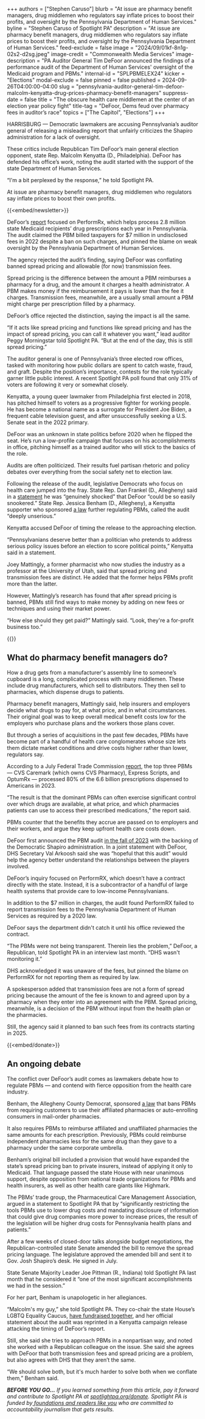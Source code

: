 +++
authors = ["Stephen Caruso"]
blurb = "At issue are pharmacy benefit managers, drug middlemen who regulators say inflate prices to boost their profits, and oversight by the Pennsylvania Department of Human Services."
byline = "Stephen Caruso of Spotlight PA"
description = "At issue are pharmacy benefit managers, drug middlemen who regulators say inflate prices to boost their profits, and oversight by the Pennsylvania Department of Human Services."
feed-exclude = false
image = "2024/09/01kf-8n1g-02s2-d2sg.jpeg"
image-credit = "Commonwealth Media Services"
image-description = "PA Auditor General Tim DeFoor announced the findings of a performance audit of the Department of Human Services' oversight of the Medicaid program and PBMs."
internal-id = "SPLPBMELEX24"
kicker = "Elections"
modal-exclude = false
pinned = false
published = 2024-09-26T04:00:00-04:00
slug = "pennsylvania-auditor-general-tim-defoor-malcolm-kenyatta-drug-prices-pharmacy-benefit-managers"
suppress-date = false
title = "The obscure health care middlemen at the center of an election year policy fight"
title-tag = "DeFoor, Dems feud over pharmacy fees in auditor’s race"
topics = ["The Capitol", "Elections"]
+++

HARRISBURG — Democratic lawmakers are accusing Pennsylvania’s auditor general of releasing a misleading report that unfairly criticizes the Shapiro administration for a lack of oversight.

These critics include Republican Tim DeFoor’s main general election opponent, state Rep. Malcolm Kenyatta (D., Philadelphia). DeFoor has defended his office’s work, noting the audit started with the support of the state Department of Human Services.

“I&#39;m a bit perplexed by the response,” he told Spotlight PA.

At issue are pharmacy benefit managers, drug middlemen who regulators say inflate prices to boost their own profits.

{{<embed/newsletter>}}

DeFoor’s <a href="https://www.paauditor.gov/audits/pennsylvania-department-of-human-services-performrx-llc-an-audit-of-the-pharmacy-benefit-manager-services-for-the-physical-healthchoices-medicaid-program-in-pennsylvania-audit-period-january-1/">report</a> focused on PerformRx, which helps process 2.8 million state Medicaid recipients’ drug prescriptions each year in Pennsylvania. The audit claimed the PBM billed taxpayers for $7 million in undisclosed fees in 2022 despite a ban on such charges, and pinned the blame on weak oversight by the Pennsylvania Department of Human Services.

The agency rejected the audit’s finding, saying DeFoor was conflating banned spread pricing and allowable (for now) transmission fees.

Spread pricing is the difference between the amount a PBM reimburses a pharmacy for a drug, and the amount it charges a health administrator. A PBM makes money if the reimbursement it pays is lower than the fee it charges. Transmission fees, meanwhile, are a usually small amount a PBM might charge per prescription filled by a pharmacy.

DeFoor’s office rejected the distinction, saying the impact is all the same.

“If it acts like spread pricing and functions like spread pricing and has the impact of spread pricing, you can call it whatever you want,” lead auditor Peggy Morningstar told Spotlight PA. “But at the end of the day, this is still spread pricing.”

The auditor general is one of Pennsylvania’s three elected row offices, tasked with monitoring how public dollars are spent to catch waste, fraud, and graft. Despite the position’s importance, contests for the role typically garner little public interest. A recent Spotlight PA poll found that only 31% of voters are following it very or somewhat closely.

Kenyatta, a young queer lawmaker from Philadelphia first elected in 2018, has pitched himself to voters as a progressive fighter for working people. He has become a national name as a surrogate for President Joe Biden, a frequent cable television guest, and after unsuccessfully seeking a U.S. Senate seat in the 2022 primary.

DeFoor was an unknown in state politics before 2020 when he flipped the seat. He’s run a low-profile campaign that focuses on his accomplishments in office, pitching himself as a trained auditor who will stick to the basics of the role.

Audits are often politicized. Their results fuel partisan rhetoric and policy debates over everything from the social safety net to election law.

Following the release of the audit, legislative Democrats who focus on health care jumped into the fray. State Rep. Dan Frankel (D., Allegheny) said in a <a href="https://www.pahouse.com/Frankel/InTheNews/NewsRelease/?id=135315">statement</a> he was “genuinely shocked” that DeFoor “could be so easily snookered.” State Rep. Jessica Benham (D., Allegheny), a Kenyatta supporter who sponsored <a href="https://www.legis.state.pa.us/cfdocs/billinfo/billinfo.cfm?syear=2023&amp;sind=0&amp;body=H&amp;type=B&amp;bn=1993">a law</a> further regulating PBMs, called the audit “deeply unserious.”

Kenyatta accused DeFoor of timing the release to the approaching election.

“Pennsylvanians deserve better than a politician who pretends to address serious policy issues before an election to score political points,” Kenyatta said in a statement.

Joey Mattingly, a former pharmacist who now studies the industry as a professor at the University of Utah, said that spread pricing and transmission fees are distinct. He added that the former helps PBMs profit more than the latter.

However, Mattingly’s research has found that after spread pricing is banned, PBMs still find ways to make money by adding on new fees or techniques and using their market power.

“How else should they get paid?” Mattingly said. “Look, they&#39;re a for-profit business too.”

{{<picture src="2024/09/01kf-8pd0-mrkx-5kp2.jpeg" description="State Rep. Malcolm Kenyatta (D., Philadelphia)" caption="State Rep. Malcolm Kenyatta (D., Philadelphia)" credit="Commonwealth Media Services">}}

## What do pharmacy benefit managers do?

How a drug gets from a manufacturer&#39;s assembly line to someone’s cupboard is a long, complicated process with many middlemen. These include drug manufacturers, which sell to distributors. They then sell to pharmacies, which dispense drugs to patients.

Pharmacy benefit managers, Mattingly said, help insurers and employers decide what drugs to pay for, at what price, and in what circumstances. Their original goal was to keep overall medical benefit costs low for the employers who purchase plans and the workers those plans cover.

But through a series of acquisitions in the past few decades, PBMs have become part of a handful of health care conglomerates whose size lets them dictate market conditions and drive costs higher rather than lower, regulators say.

According to a July Federal Trade Commission <a href="https://www.ftc.gov/reports/pharmacy-benefit-managers-report">report</a>, the top three PBMs — CVS Caremark (which owns CVS Pharmacy), Express Scripts, and OptumRx — processed 80% of the 6.6 billion prescriptions dispensed to Americans in 2023.

“The result is that the dominant PBMs can often exercise significant control over which drugs are available, at what price, and which pharmacies patients can use to access their prescribed medications,” the report said.

PBMs counter that the benefits they accrue are passed on to employers and their workers, and argue they keep upfront health care costs down.

DeFoor first announced the PBM audit <a href="https://www.paauditor.gov/auditor-general-defoor-launches-performance-audit-into-pharmacy-benefit-manager-oversight/">in the fall of 2023</a> with the backing of the Democratic Shapiro administration. In a joint statement with DeFoor, DHS Secretary Val Arkoosh said she was “hopeful that this audit” would help the agency better understand the relationships between the players involved.

DeFoor’s inquiry focused on PerformRX, which doesn’t have a contract directly with the state. Instead, it is a subcontractor of a handful of large health systems that provide care to low-income Pennsylvanians.

In addition to the $7 million in charges, the audit found PerformRX failed to report transmission fees to the Pennsylvania Department of Human Services as required by a 2020 law.

DeFoor says the department didn&#39;t catch it until his office reviewed the contract.

“The PBMs were not being transparent. Therein lies the problem,” DeFoor, a Republican, told Spotlight PA in an interview last month. “DHS wasn&#39;t monitoring it.”

DHS acknowledged it was unaware of the fees, but pinned the blame on PerformRX for not reporting them as required by law.

A spokesperson added that transmission fees are not a form of spread pricing because the amount of the fee is known to and agreed upon by a pharmacy when they enter into an agreement with the PBM. Spread pricing, meanwhile, is a decision of the PBM without input from the health plan or the pharmacies.

Still, the agency said it planned to ban such fees from its contracts starting in 2025.

{{<embed/donate>}}

## An ongoing debate

The conflict over DeFoor’s audit comes as lawmakers debate how to regulate PBMs — and contend with fierce opposition from the health care industry.

Benham, the Allegheny County Democrat, sponsored <a href="https://www.legis.state.pa.us/cfdocs/billinfo/billinfo.cfm?syear=2023&amp;sind=0&amp;body=H&amp;type=B&amp;bn=1993">a law</a> that bans PBMs from requiring customers to use their affiliated pharmacies or auto-enrolling consumers in mail-order pharmacies.

It also requires PBMs to reimburse affiliated and unaffiliated pharmacies the same amounts for each prescription. Previously, PBMs could reimburse independent pharmacies less for the same drug than they gave to a pharmacy under the same corporate umbrella.

Benham’s original bill included a provision that would have expanded the state’s spread pricing ban to private insurers, instead of applying it only to Medicaid. That language passed the state House with near unanimous support, despite opposition from national trade organizations for PBMs and health insurers, as well as other health care giants like Highmark.

The PBMs’ trade group, the Pharmaceutical Care Management Association, argued in a statement to Spotlight PA that by “significantly restricting the tools PBMs use to lower drug costs and mandating disclosure of information that could give drug companies more power to increase prices, the result of the legislation will be higher drug costs for Pennsylvania health plans and patients.”

After a few weeks of closed-door talks alongside budget negotiations, the Republican-controlled state Senate amended the bill to remove the spread pricing language. The legislature approved the amended bill and sent it to Gov. Josh Shapiro’s desk. He signed in July.

State Senate Majority Leader Joe Pittman (R., Indiana) told Spotlight PA last month that he considered it “one of the most significant accomplishments we had in the session.”

For her part, Benham is unapologetic in her allegiances.

“Malcolm&#39;s my guy,” she told Spotlight PA. They co-chair the state House’s LGBTQ Equality Caucus, <a href="https://www.facebook.com/BenhamforPA/posts/pfbid0kLZQT1aozWoAkuRcwod7p7oTsuk9n4wBCZomsgdZBLFmhGrnURkqcr9x1Mw43dZ8l">have fundraised together</a>, and her official statement about the audit was reprinted in a Kenyatta campaign release attacking the timing of DeFoor’s report.

Still, she said she tries to approach PBMs in a nonpartisan way, and noted she worked with a Republican colleague on the issue. She said she agrees with DeFoor that both transmission fees and spread pricing are a problem, but also agrees with DHS that they aren’t the same.

“We should solve both, but it&#39;s much harder to solve both when we conflate them,” Benham said.

<strong><em>BEFORE YOU GO…</em></strong><em> If you learned something from this article, pay it forward and contribute to Spotlight PA at </em><a href="https://www.spotlightpa.org/donate"><em>spotlightpa.org/donate</em></a><em>. Spotlight PA is funded by</em><a href="https://www.spotlightpa.org/support"><em> foundations and readers like you</em></a><em> who are committed to accountability journalism that gets results.</em>

